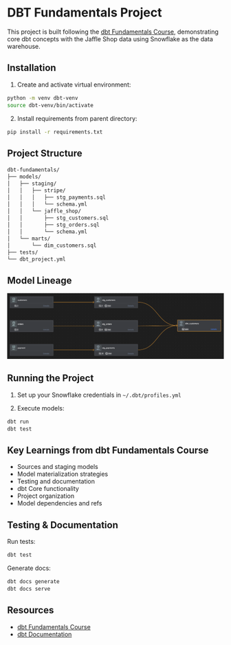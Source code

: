 # DBT Fundamentals Project

This project is built following the [dbt Fundamentals Course](https://learn.getdbt.com/courses/dbt-fundamentals), demonstrating core dbt concepts with the Jaffle Shop data using Snowflake as the data warehouse.

## Installation

1. Create and activate virtual environment:
```bash
python -m venv dbt-venv
source dbt-venv/bin/activate
```

2. Install requirements from parent directory:
```bash
pip install -r requirements.txt
```

## Project Structure
```
dbt-fundamentals/
├── models/
│   ├── staging/          
│   │   ├── stripe/
│   │   │   ├── stg_payments.sql
│   │   │   └── schema.yml
│   │   └── jaffle_shop/
│   │       ├── stg_customers.sql
│   │       ├── stg_orders.sql
│   │       └── schema.yml
│   └── marts/
│       └── dim_customers.sql
├── tests/
└── dbt_project.yml
```

## Model Lineage

![Model Lineage](model_lineage.png)

## Running the Project

1. Set up your Snowflake credentials in `~/.dbt/profiles.yml`

2. Execute models:
```bash
dbt run
dbt test
```

## Key Learnings from dbt Fundamentals Course

- Sources and staging models
- Model materialization strategies
- Testing and documentation
- dbt Core functionality
- Project organization
- Model dependencies and refs

## Testing & Documentation

Run tests:
```bash
dbt test
```

Generate docs:
```bash
dbt docs generate
dbt docs serve
```

## Resources

- [dbt Fundamentals Course](https://learn.getdbt.com/courses/dbt-fundamentals)
- [dbt Documentation](https://docs.getdbt.com/docs/introduction)